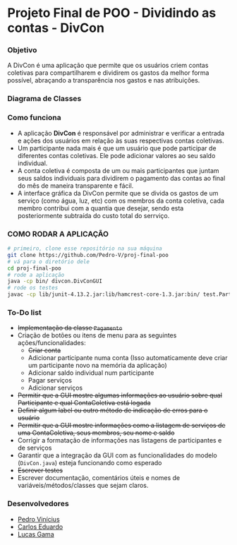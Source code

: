 # Projeto Final de POO - Dividindo as contas - DivCon

### Objetivo

A DivCon é uma aplicação que permite que os usuários criem contas coletivas para compartilharem e dividirem os gastos da melhor forma possível, abraçando a transparência nos gastos e nas atribuições. 

### Diagrama de Classes

### Como funciona

* A aplicação **DivCon** é responsável por administrar e verificar a entrada e ações dos usuários em relação às suas respectivas contas coletivas.
* Um participante nada mais é que um usuário que pode participar de diferentes contas coletivas. Ele pode adicionar valores ao seu saldo individual.
* A conta coletiva é composta de um ou mais participantes que juntam seus saldos individuais para dividirem o pagamento das contas ao final do mês de maneira transparente e fácil.
* A interface gráfica da DivCon permite que se divida os gastos de um serviço (como água, luz, etc) com os membros da conta coletiva, cada membro contribui com a quantia que desejar, sendo esta posteriormente subtraída do custo total do serrviço.

### COMO RODAR A APLICAÇÃO

```bash
# primeiro, clone esse repositório na sua máquina
git clone https://github.com/Pedro-V/proj-final-poo
# vá para o diretório dele
cd proj-final-poo
# rode a aplicação
java -cp bin/ divcon.DivConGUI
# rode os testes 
javac -cp lib/junit-4.13.2.jar:lib/hamcrest-core-1.3.jar:bin/ test.ParticipanteTest test.PagamentoTest test.ContaColetivaTest
```

### To-Do list

* ~~Implementação da classe `Pagamento`~~
* Criação de botões ou itens de menu para as seguintes ações/funcionalidades:
  * ~~Criar conta~~
  * Adicionar participante numa conta (Isso automaticamente deve criar um participante novo na memória da aplicação)
  * Adicionar saldo individual num participante
  * Pagar serviços
  * Adicionar serviços
* ~~Permitir que a GUI mostre algumas informações ao usuário sobre qual Participante e qual ContaColetiva está logada~~
* ~~Definir algum label ou outro método de indicação de erros para o usuário~~
* ~~Permitir que a GUI mostre informações como a listagem de serviços de uma ContaColetiva, seus membros, seu nome e saldo~~
* Corrigir a formatação de informações nas listagens de participantes e de serviços
* Garantir que a integração da GUI com as funcionalidades do modelo (`DivCon.java`) esteja funcionando como esperado
* ~~Escrever testes~~
* Escrever documentação, comentários úteis e nomes de variáveis/métodos/classes que sejam claros.

### Desenvolvedores

* [Pedro Vinícius](https://github.com/Pedro-V)
* [Carlos Eduardo](https://github.com/Eduardocesn)
* [Lucas Gama](https://github.com/LucasGamaV)

